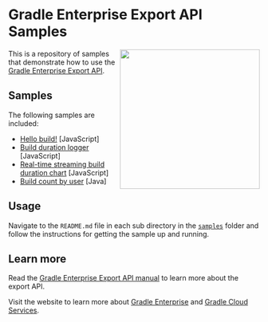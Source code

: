 # Gradle Enterprise Export API Samples

<img src="http://bit.ly/2kZWwg8" align="right" width="280" />

This is a repository of samples that demonstrate how to use the [Gradle Enterprise Export API][manual].

## Samples

The following samples are included:

- [Hello build!][hello-build] [JavaScript]
- [Build duration logger][build-duration-logger] [JavaScript]
- [Real-time streaming build duration chart][realtime-streaming-build-duration-chart] [JavaScript]
- [Build count by user][build-count-by-user] [Java]

## Usage

Navigate to the `README.md` file in each sub directory in the [`samples`][samples] folder and follow the instructions for getting the sample up and running.

## Learn more

Read the [Gradle Enterprise Export API manual][manual] to learn more about the export API.

Visit the website to learn more about [Gradle Enterprise][gradle-enterprise] and [Gradle Cloud Services][gradle-cloud-services].

[samples]: samples
[hello-build]: samples/hello-build
[build-duration-logger]: samples/build-duration-logger
[build-count-by-user]: samples/build-count-by-user
[realtime-streaming-build-duration-chart]: samples/realtime-streaming-build-duration-chart
[manual]: https://docs.gradle.com/enterprise/export-api
[gradle-enterprise]: https://gradle.com/enterprise
[gradle-cloud-services]: https://gradle.com
